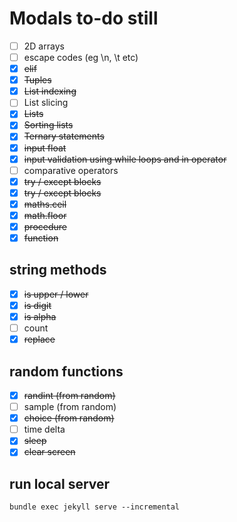 # Modals to-do still

- [ ] 2D arrays
- [ ] escape codes (eg \n, \t etc)
- [x] ~~elif~~
- [x] ~~Tuples~~
- [x] ~~List indexing~~
- [ ] List slicing
- [x] ~~Lists~~
- [x] ~~Sorting lists~~
- [x] ~~Ternary statements~~
- [x] ~~input float~~
- [x] ~~input validation using while loops and in operator~~
- [ ] comparative operators
- [x] ~~try / except blocks~~
- [x] ~~try / except blocks~~
- [x] ~~maths.ceil~~
- [x] ~~math.floor~~
- [x] ~~procedure~~
- [x] ~~function~~

## string methods
- [x] ~~is upper / lower~~
- [x] ~~is digit~~
- [x] ~~is alpha~~
- [ ] count
- [x] ~~replace~~

## random functions
- [x] ~~randint (from random)~~
- [ ] sample (from random)
- [x] ~~choice (from random)~~
- [ ] time delta
- [x] ~~sleep~~
- [x] ~~clear screen~~

## run local server
`bundle exec jekyll serve --incremental`
